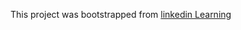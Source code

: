 This project was bootstrapped from [linkedin Learning](https://github.com/LinkedInLearning/spring-boot-actuator-3010189)
